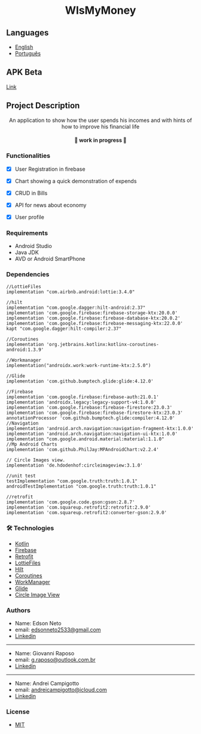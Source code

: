 
<h1 align="center">WIsMyMoney</h1>

## Languages
- [English](https://github.com/KdMeuDinSerasa/kdmeudinAppFinal/blob/main/README.md)
- [Português](https://github.com/KdMeuDinSerasa/kdmeudinAppFinal/blob/main/Readme_PT-BR)

## APK Beta
[Link](https://drive.google.com/file/d/15w7MBMkJKgamNX24or0cSU86bQ8D2abK/view?usp=sharing)


## Project Description
<p align="center">An application to show how the user spends his incomes and with hints of how to improve his
financial life</p>


<h4 align="center"> 
	🚧   work in progress  🚧
</h4>


### Functionalities

- [x] User Registration in firebase
- [x] Chart showing a quick demonstration of expends
- [x] CRUD in Bills
- [x] API for news about economy
- [x] User profile 


### Requirements 


- Android Studio
- Java JDK
- AVD or Android SmartPhone

### Dependencies 
    
    //LottieFiles
    implementation "com.airbnb.android:lottie:3.4.0"

    //hilt
    implementation "com.google.dagger:hilt-android:2.37"
    implementation 'com.google.firebase:firebase-storage-ktx:20.0.0'
    implementation 'com.google.firebase:firebase-database-ktx:20.0.2'
    implementation 'com.google.firebase:firebase-messaging-ktx:22.0.0'
    kapt "com.google.dagger:hilt-compiler:2.37"

    //Coroutines
    implementation 'org.jetbrains.kotlinx:kotlinx-coroutines-android:1.3.9'

    //Workmanager
    implementation("androidx.work:work-runtime-ktx:2.5.0")

    //Glide
    implementation 'com.github.bumptech.glide:glide:4.12.0'
    
    //Firebase
    implementation 'com.google.firebase:firebase-auth:21.0.1'
    implementation 'androidx.legacy:legacy-support-v4:1.0.0'
    implementation 'com.google.firebase:firebase-firestore:23.0.3'
    implementation 'com.google.firebase:firebase-firestore-ktx:23.0.3'
    annotationProcessor 'com.github.bumptech.glide:compiler:4.12.0'
    //Navigation
    implementation 'android.arch.navigation:navigation-fragment-ktx:1.0.0'
    implementation 'android.arch.navigation:navigation-ui-ktx:1.0.0'
    implementation "com.google.android.material:material:1.1.0"
    //Mp Android Charts
    implementation 'com.github.PhilJay:MPAndroidChart:v2.2.4'

    // Circle Images view.
    implementation 'de.hdodenhof:circleimageview:3.1.0'

    //unit test
    testImplementation "com.google.truth:truth:1.0.1"
    androidTestImplementation "com.google.truth:truth:1.0.1"

    //retrofit
    implementation 'com.google.code.gson:gson:2.8.7'
    implementation 'com.squareup.retrofit2:retrofit:2.9.0'
    implementation 'com.squareup.retrofit2:converter-gson:2.9.0'


### 🛠 Technologies 

- [Kotlin](https://kotlinlang.org)
- [Firebase](https://firebase.google.com/)
- [Retrofit](https://square.github.io/retrofit/) 
- [LottieFiles](https://lottiefiles.com)
- [Hilt](https://developer.android.com/training/dependency-injection/hilt-android)
- [Coroutines](https://kotlinlang.org/docs/coroutines-overview.html)
- [WorkManager](https://developer.android.com/topic/libraries/architecture/workmanager)
- [Glide](https://github.com/bumptech/glide)
- [Circle Image View](https://github.com/hdodenhof/CircleImageView)

### Authors
- Name: Edson Neto
- email: edsonneto2533@gmail.com
- [Linkedin](https://www.linkedin.com/in/edson-neto-55779b167/)

----------------------------
- Name: Giovanni Raposo
- email: g.raposo@outlook.com.br
- [Linkedin](https://www.linkedin.com/in/giovanni-raposo-pinheiro/)

----------------------------

- Name: Andrei Campigotto
- email: andreicampigotto@icloud.com
- [Linkedin](https://www.linkedin.com/in/andrei-campigotto-45168255/)


### License 
- [MIT](https://github.com/KdMeuDinSerasa/kdmeudinAppFinal/blob/main/License)



